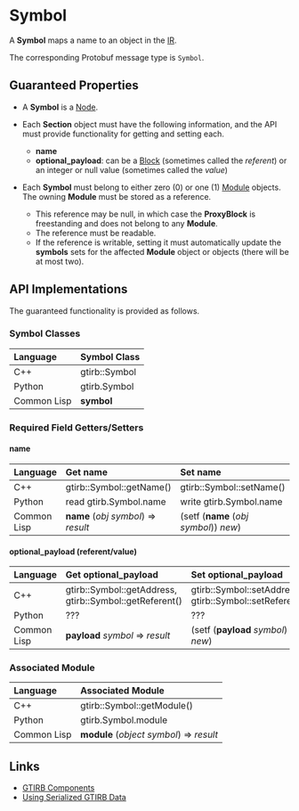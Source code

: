 Symbol
====================

A **Symbol** maps a name to an object in the [IR](IR.md).

The corresponding Protobuf message type is `Symbol`.


Guaranteed Properties
---------------------

- A **Symbol** is a [Node](Node.md).

- Each **Section** object must have the following information, and the API
  must provide functionality for getting and setting each.
  - **name**
  - **optional_payload**: can be a [Block](Block.md) (sometimes called
    the *referent*) or an integer or null value (sometimes called the
    *value*)

- Each **Symbol** must belong to either zero (0) or one (1)
  [Module](Module.md) objects. The owning **Module** must be stored as
  a reference.
  - This reference may be null, in which case the **ProxyBlock** is
    freestanding and does not belong to any **Module**.
  - The reference must be readable.
  - If the reference is writable, setting it must automatically update
    the **symbols** sets for the affected **Module** object or objects
    (there will be at most two).


API Implementations
--------------------

The guaranteed functionality is provided as follows.

### Symbol Classes

| Language    | Symbol Class  |
|:------------|:--------------|
| C++         | gtirb::Symbol |
| Python      | gtirb.Symbol  |
| Common Lisp | **symbol**    |




### Required Field Getters/Setters

#### name

| Language    | Get name                 | Set name                 |
|:------------|:-------------------------|:-------------------------|
| C++         | gtirb::Symbol::getName() | gtirb::Symbol::setName() |
| Python      | read gtirb.Symbol.name   | write gtirb.Symbol.name  |
| Common Lisp | **name** (*obj* *symbol*) => *result* | (setf (**name** (*obj* *symbol*)) *new*) |


#### optional_payload (referent/value)

| Language    | Get optional_payload     | Set optional_payload     |
|:------------|:-------------------------|:-------------------------|
| C++         | gtirb::Symbol::getAddress, gtirb::Symbol::getReferent() | gtirb::Symbol::setAddress(), gtirb::Symbol::setReferent() |
| Python      | ???                      | ???                      |
| Common Lisp | **payload** *symbol* => *result* | (setf (**payload** *symbol*) *new*) |


### Associated Module


| Language    | Associated Module                          |
|:------------|:-------------------------------------------|
| C++         | gtirb::Symbol::getModule()                 |
| Python      | gtirb.Symbol.module                        |
| Common Lisp | **module** (*object* *symbol*) => *result* |


Links
--------------------

- [GTIRB Components](COMPONENTS.md)
- [Using Serialized GTIRB Data](../../PROTOBUF.md)
